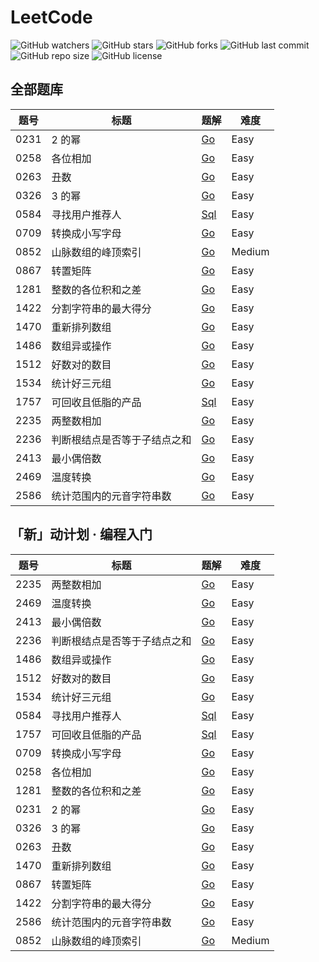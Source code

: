 # LeetCode

![GitHub watchers](https://img.shields.io/github/watchers/XdpCs/LeetCode?style=social)
![GitHub stars](https://img.shields.io/github/stars/XdpCs/LeetCode?style=social)
![GitHub forks](https://img.shields.io/github/forks/XdpCs/LeetCode?style=social)
![GitHub last commit](https://img.shields.io/github/last-commit/XdpCs/LeetCode?style=flat-square)
![GitHub repo size](https://img.shields.io/github/repo-size/XdpCs/LeetCode?style=flat-square)
![GitHub license](https://img.shields.io/github/license/XdpCs/LeetCode?style=flat-square)

## 全部题库

| 题号   | 标题             | 题解                                                                         | 难度     |
|------|----------------|----------------------------------------------------------------------------|--------|
| 0231 | 2 的幂           | [Go](./leetcode/0231.Power-Of-Two)                                         | Easy   |
| 0258 | 各位相加           | [Go](./leetcode/0258.Add-Digits)                                           | Easy   |
| 0263 | 丑数             | [Go](./leetcode/0263.Ugly-Number)                                          | Easy   |
| 0326 | 3 的幂           | [Go](./leetcode/0326.Power-Of-Three)                                       | Easy   |
| 0584 | 寻找用户推荐人        | [Sql](./leetcode/0584.Find-Customer-Referee)                               | Easy   |
| 0709 | 转换成小写字母        | [Go](./leetcode/0709.To-Lower-Case)                                        | Easy   |
| 0852 | 山脉数组的峰顶索引      | [Go](./leetcode/0852.Peak-Index-In-A-Mountain-Array)                       | Medium |
| 0867 | 转置矩阵           | [Go](./leetcode/0867.Transpose-Matrix)                                     | Easy   |
| 1281 | 整数的各位积和之差      | [Go](./leetcode/1281.Subtract-the-Product-and-Sum-of-Digits-of-an-Integer) | Easy   |
| 1422 | 分割字符串的最大得分     | [Go](./leetcode/1422.Maximum-Score-After-Splitting-A-String)               | Easy   |
| 1470 | 重新排列数组         | [Go](./leetcode/1470.Shuffle-The-Array)                                    | Easy   |
| 1486 | 数组异或操作         | [Go](./leetcode/1486.XOR-Operation-in-an-Array)                            | Easy   |
| 1512 | 好数对的数目         | [Go](./leetcode/1512.Number-of-Good-Pairs)                                 | Easy   |
| 1534 | 统计好三元组         | [Go](./leetcode/1534.Count-Good-Triplets)                                  | Easy   |
| 1757 | 可回收且低脂的产品      | [Sql](./leetcode/1757.Recyclable-and-Low-Fat-Products)                     | Easy   |
| 2235 | 两整数相加          | [Go](./leetcode/2235.Add-Two-Integers)                                     | Easy   |
| 2236 | 判断根结点是否等于子结点之和 | [Go](./leetcode/2236.Root-Equals-Sum-of-Children)                          | Easy   |
| 2413 | 最小偶倍数          | [Go](./leetcode/2413.Smallest-Even-Multiple)                               | Easy   |
| 2469 | 温度转换           | [Go](./leetcode/2469.Convert-the-Temperature)                              | Easy   |
| 2586 | 统计范围内的元音字符串数   | [Go](./leetcode/2586.Count-The-Number-Of-Vowel-Strings-In-Range)           | Easy   |

## 「新」动计划 · 编程入门

| 题号   | 标题             | 题解                                                                         | 难度     |
|------|----------------|----------------------------------------------------------------------------|--------|
| 2235 | 两整数相加          | [Go](./leetcode/2235.Add-Two-Integers)                                     | Easy   |
| 2469 | 温度转换           | [Go](./leetcode/2469.Convert-the-Temperature)                              | Easy   |
| 2413 | 最小偶倍数          | [Go](./leetcode/2413.Smallest-Even-Multiple)                               | Easy   |
| 2236 | 判断根结点是否等于子结点之和 | [Go](./leetcode/2236.Root-Equals-Sum-of-Children)                          | Easy   |
| 1486 | 数组异或操作         | [Go](./leetcode/1486.XOR-Operation-in-an-Array)                            | Easy   |
| 1512 | 好数对的数目         | [Go](./leetcode/1512.Number-of-Good-Pairs)                                 | Easy   |
| 1534 | 统计好三元组         | [Go](./leetcode/1534.Count-Good-Triplets)                                  | Easy   |
| 0584 | 寻找用户推荐人        | [Sql](./leetcode/0584.Find-Customer-Referee)                               | Easy   |
| 1757 | 可回收且低脂的产品      | [Sql](./leetcode/1757.Recyclable-and-Low-Fat-Products)                     | Easy   |
| 0709 | 转换成小写字母        | [Go](./leetcode/0709.To-Lower-Case)                                        | Easy   |
| 0258 | 各位相加           | [Go](./leetcode/0258.Add-Digits)                                           | Easy   |
| 1281 | 整数的各位积和之差      | [Go](./leetcode/1281.Subtract-the-Product-and-Sum-of-Digits-of-an-Integer) | Easy   |
| 0231 | 2 的幂           | [Go](./leetcode/0231.Power-Of-Two)                                         | Easy   |
| 0326 | 3 的幂           | [Go](./leetcode/0326.Power-Of-Three)                                       | Easy   |
| 0263 | 丑数             | [Go](./leetcode/0263.Ugly-Number)                                          | Easy   |
| 1470 | 重新排列数组         | [Go](./leetcode/1470.Shuffle-The-Array)                                    | Easy   |
| 0867 | 转置矩阵           | [Go](./leetcode/0867.Transpose-Matrix)                                     | Easy   |
| 1422 | 分割字符串的最大得分     | [Go](./leetcode/1422.Maximum-Score-After-Splitting-A-String)               | Easy   |
| 2586 | 统计范围内的元音字符串数   | [Go](./leetcode/2586.Count-The-Number-Of-Vowel-Strings-In-Range)           | Easy   |
| 0852 | 山脉数组的峰顶索引      | [Go](./leetcode/0852.Peak-Index-In-A-Mountain-Array)                       | Medium |


